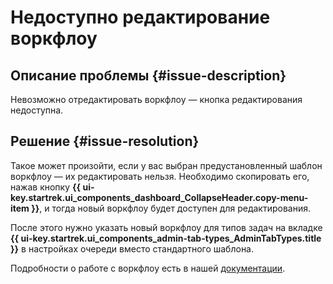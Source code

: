 # Недоступно редактирование воркфлоу


## Описание проблемы {#issue-description}

Невозможно отредактировать воркфлоу — кнопка редактирования недоступна.

## Решение {#issue-resolution}

Такое может произойти, если у вас выбран предустановленный шаблон воркфлоу — их редактировать нельзя. Необходимо скопировать его, нажав кнопку **{{ ui-key.startrek.ui_components_dashboard_CollapseHeader.copy-menu-item }}**, и тогда новый воркфлоу будет доступен для редактирования.

После этого нужно указать новый воркфлоу для типов задач на вкладке **{{ ui-key.startrek.ui_components_admin-tab-types_AdminTabTypes.title }}** в настройках очереди вместо стандартного шаблона.

Подробности о работе с воркфлоу есть в нашей [документации](../../../tracker/manager/add-workflow.md).